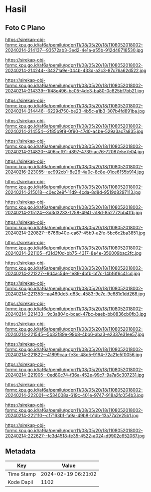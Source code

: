 # Hasil

## Foto C Plano

https://sirekap-obj-formc.kpu.go.id/af6a/pemilu/pdpr/11/08/05/20/18/1108052018002-20240214-214137--93572ab3-3ed2-4e1a-a55b-912d48718530.jpg

https://sirekap-obj-formc.kpu.go.id/af6a/pemilu/pdpr/11/08/05/20/18/1108052018002-20240214-214244--34371a9e-044b-433d-a2c3-87c76a62d522.jpg

https://sirekap-obj-formc.kpu.go.id/af6a/pemilu/pdpr/11/08/05/20/18/1108052018002-20240214-214339--1f48e496-bc05-4dc3-ba80-0c825bf7bb21.jpg

https://sirekap-obj-formc.kpu.go.id/af6a/pemilu/pdpr/11/08/05/20/18/1108052018002-20240214-214446--6229d750-be23-4b5c-a1b3-307b4fd891ba.jpg

https://sirekap-obj-formc.kpu.go.id/af6a/pemilu/pdpr/11/08/05/20/18/1108052018002-20240214-214554--2f85b9f8-0f90-47d0-a4be-529a3ac7a835.jpg

https://sirekap-obj-formc.kpu.go.id/af6a/pemilu/pdpr/11/08/05/20/18/1108052018002-20240214-214820--406ccf91-d897-4739-ac76-72087e5e7e04.jpg

https://sirekap-obj-formc.kpu.go.id/af6a/pemilu/pdpr/11/08/05/20/18/1108052018002-20240216-223055--ec992cb1-8e26-4a0c-8c8e-01ce6155b914.jpg

https://sirekap-obj-formc.kpu.go.id/af6a/pemilu/pdpr/11/08/05/20/18/1108052018002-20240214-215018--c0ec2e9f-11d9-4cda-8d8d-9519d8297113.jpg

https://sirekap-obj-formc.kpu.go.id/af6a/pemilu/pdpr/11/08/05/20/18/1108052018002-20240214-215124--3d3d3233-1258-4941-a18d-852772bb41fb.jpg

https://sirekap-obj-formc.kpu.go.id/af6a/pemilu/pdpr/11/08/05/20/18/1108052018002-20240214-220827--6766b40e-ca67-45b9-a2fe-5bc6c2ba3851.jpg

https://sirekap-obj-formc.kpu.go.id/af6a/pemilu/pdpr/11/08/05/20/18/1108052018002-20240214-221105--f31d3f0d-bb75-4317-8e4e-356009bac2fc.jpg

https://sirekap-obj-formc.kpu.go.id/af6a/pemilu/pdpr/11/08/05/20/18/1108052018002-20240214-221227--9d4ac54e-1e89-4bfb-bf7c-14bf6f6c41cd.jpg

https://sirekap-obj-formc.kpu.go.id/af6a/pemilu/pdpr/11/08/05/20/18/1108052018002-20240214-221353--aa460de5-d83e-4583-9c7e-9e681c1dd268.jpg

https://sirekap-obj-formc.kpu.go.id/af6a/pemilu/pdpr/11/08/05/20/18/1108052018002-20240214-221433--9c3a804c-bcad-47bc-baeb-bb0836cb0fb3.jpg

https://sirekap-obj-formc.kpu.go.id/af6a/pemilu/pdpr/11/08/05/20/18/1108052018002-20240214-221545--5b33f89e-99b8-4bb6-aba3-e2337e31ee57.jpg

https://sirekap-obj-formc.kpu.go.id/af6a/pemilu/pdpr/11/08/05/20/18/1108052018002-20240214-221822--41899caa-fe3c-48d5-9194-72a21e5f0056.jpg

https://sirekap-obj-formc.kpu.go.id/af6a/pemilu/pdpr/11/08/05/20/18/1108052018002-20240214-221905--0ed80c74-f36a-452e-99c7-9a7a6c307231.jpg

https://sirekap-obj-formc.kpu.go.id/af6a/pemilu/pdpr/11/08/05/20/18/1108052018002-20240214-222001--c534008a-619c-401e-9747-918a2fc054b3.jpg

https://sirekap-obj-formc.kpu.go.id/af6a/pemilu/pdpr/11/08/05/20/18/1108052018002-20240214-222110--cf7163b1-fa9a-49b8-b1db-13a77a2e25b1.jpg

https://sirekap-obj-formc.kpu.go.id/af6a/pemilu/pdpr/11/08/05/20/18/1108052018002-20240214-222627--fc3d4518-fe35-4522-a024-d9902c652067.jpg


## Metadata

| Key        | Value               |
| ---------- | ------------------- |
| Time Stamp | 2024-02-19 06:21:02 |
| Kode Dapil | 1102                |



